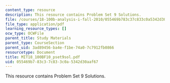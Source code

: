```yaml
---
content_type: resource
description: This resource contains Problem Set 9 Solutions.
file: /courses/18-100b-analysis-i-fall-2010/055469b783c37c833c0a5342d30aaf67_MIT18_100BF10_pset9sol.pdf
file_type: application/pdf
learning_resource_types: []
ocw_type: OCWFile
parent_title: Study Materials
parent_type: CourseSection
parent_uid: 3ad89456-ba4e-f1be-74a0-7c7912fb0866
resourcetype: Document
title: MIT18_100BF10_pset9sol.pdf
uid: 055469b7-83c3-7c83-3c0a-5342d30aaf67
---
```

This resource contains Problem Set 9 Solutions.

